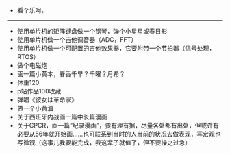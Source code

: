 - 看个乐呵。
- ---
- 使用单片机的矩阵键盘做一个钢琴，弹个小星星或春日影
- 使用单片机做一个吉他调音器（ADC，FFT）
- 使用单片机做一个可配置的吉他效果器，它要附带一个节拍器（信号处理，RTOS）
- 做个电磁炮
- 画一篇小黄本，春香千早？千曜？月希？
- 体重120
- p站作品100收藏
- 弹唱《彼女は革命家》
- 做一个小黄油
- 关于西班牙内战画一篇中长篇漫画
- 关于GPCR，画一篇“纪录漫画”，要有理有据，尽量各处都有出处，但或许有必要从56年就开始画……也可联系到当时的人当前的状况去做表现，写宏观也写微观（这事儿我要能完成，我这辈子就值了，但不要操之过急）